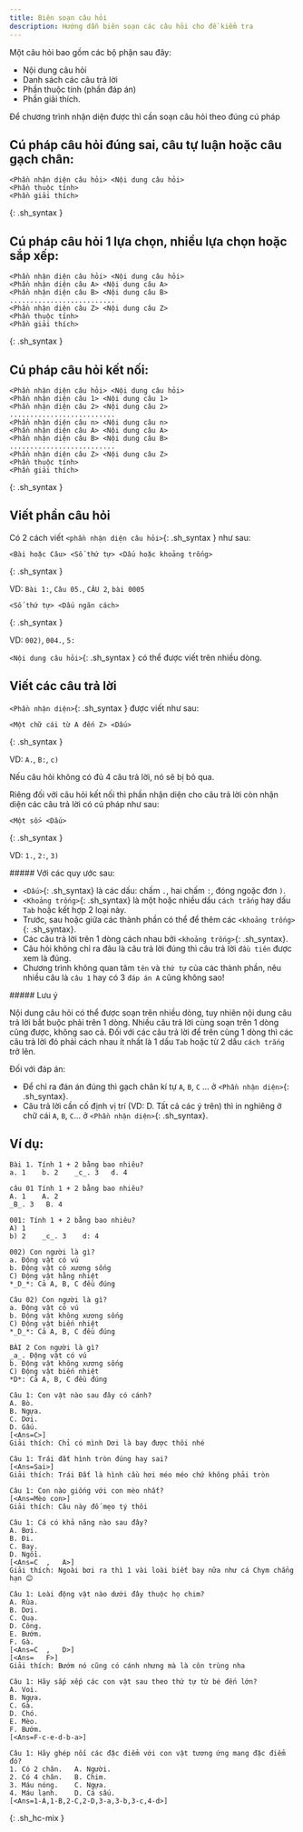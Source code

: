 ```yaml
---
title: Biên soạn câu hỏi
description: Hướng dẫn biên soạn các câu hỏi cho đề kiểm tra
---
```


Một câu hỏi bao gồm các bộ phận sau đây:
- Nội dung câu hỏi
- Danh sách các câu trả lời
- Phần thuộc tính (phần đáp án)
- Phần giải thích. 

Để chương trình nhận diện được thì cần soạn câu hỏi theo đúng cú pháp

## Cú pháp câu hỏi đúng sai, câu tự luận hoặc câu gạch chân:

```
<Phần nhận diện câu hỏi> <Nội dung câu hỏi>
<Phần thuộc tính>
<Phần giải thích>
```
{: .sh_syntax }

## Cú pháp câu hỏi 1 lựa chọn, nhiều lựa chọn hoặc sắp xếp:

```
<Phần nhận diện câu hỏi> <Nội dung câu hỏi>
<Phần nhận diện câu A> <Nội dung câu A>
<Phần nhận diện câu B> <Nội dung câu B>
..........................
<Phần nhận diện câu Z> <Nội dung câu Z>
<Phần thuộc tính>
<Phần giải thích>
```
{: .sh_syntax }
## Cú pháp câu hỏi kết nối:

```
<Phần nhận diện câu hỏi> <Nội dung câu hỏi>
<Phần nhận diện câu 1> <Nội dung câu 1>
<Phần nhận diện câu 2> <Nội dung câu 2>
..........................
<Phần nhận diện câu n> <Nội dung câu n>
<Phần nhận diện câu A> <Nội dung câu A>
<Phần nhận diện câu B> <Nội dung câu B>
..........................
<Phần nhận diện câu Z> <Nội dung câu Z>
<Phần thuộc tính>
<Phần giải thích>
```
{: .sh_syntax }

## Viết phần câu hỏi

Có 2 cách viết `<phần nhận diện câu hỏi>`{: .sh_syntax }  như sau:

```
<Bài hoặc Câu> <Số thứ tự> <Dấu hoặc khoảng trống>
```
{: .sh_syntax }

VD: `Bài 1:`, `Câu 05.`, `CÂU 2`, `bài 0005`

```
<Số thứ tự> <Dấu ngăn cách>
```
{: .sh_syntax }

VD:  `002)`, `004.`, `5:`

`<Nội dung câu hỏi>`{: .sh_syntax } có thể được viết trên nhiều dòng.

## Viết các câu trả lời

`<Phần nhận diện>`{: .sh_syntax } được viết như sau:

```
<Một chữ cái từ A đến Z> <Dấu>
```
{: .sh_syntax }

VD: `A.`, `B:`, `c)`

Nếu câu hỏi không có đủ 4 câu trả lời, nó sẽ bị bỏ qua.

Riêng đối với câu hỏi kết nối thì phần nhận diện cho câu trả lời còn nhận diện các câu trả lời có cú pháp như sau:

```
<Một số> <Dấu>
```
{: .sh_syntax }

VD: `1.`, `2:`, `3)`

<div class="note">
##### Với các quy ước sau:

- `<Dấu>`{: .sh_syntax} là các dấu: chấm `.`, hai chấm `:`, đóng ngoặc đơn `)`.
- `<Khoảng trống>`{: .sh_syntax} là một hoặc nhiều dấu `cách trắng` hay dấu `Tab` hoặc kết hợp 2 loại này.
- Trước, sau hoặc giữa các thành phần có thể để thêm các `<khoảng trống>`{: .sh_syntax}.
- Các câu trả lời trên 1 dòng cách nhau bởi `<khoảng trống>`{: .sh_syntax}.
- Câu hỏi không chỉ ra đâu là câu trả lời đúng thì câu trả lời `đầu tiên` được xem là đúng.
- Chương trình không quan tâm `tên` và `thứ tự` của các thành phần, nêu nhiều câu là `câu 1` hay có 3 `đáp án A` cũng không sao!
</div>

<div class="note info">
##### Lưu ý

Nội dung câu hỏi có thể được soạn trên nhiều dòng, tuy nhiên nội dung câu trả lời bắt buộc phải trên 1 dòng. Nhiều câu trả lời cùng soạn trên 1 dòng cũng được, không sao cả. Đối với các câu trả lời để trên cùng 1 dòng thì các câu trả lời đó phải cách nhau ít nhất là 1 dấu `Tab` hoặc từ 2 dấu `cách trắng` trở lên.

Đối với đáp án:
- Để chỉ ra đán án đúng thì gạch chân kí tự `A`, `B`, `C` ... ở `<Phần nhận diện>`{: .sh_syntax}.
- Câu trả lời cần cố định vị trí (VD: D. Tất cả các ý trên) thì in nghiêng ở chữ cái `A`, `B`, `C`... ở `<Phần nhận diện>`{: .sh_syntax}.
</div>

## Ví dụ:

```
Bài 1. Tính 1 + 2 bằng bao nhiêu?  
a. 1    b. 2    _c_. 3   d. 4

câu 01 Tính 1 + 2 bằng bao nhiêu?  
A. 1    A. 2  
_B_. 3   B. 4

001: Tính 1 + 2 bằng bao nhiêu?  
A) 1  
b) 2    _c_. 3    d: 4

002) Con người là gì?  
a. Động vật có vú  
b. Động vật có xương sống  
C) Động vật hằng nhiệt  
*_D_*: Cả A, B, C đều đúng

Câu 02) Con người là gì?  
a. Động vật có vú  
b. Động vật không xương sống  
C) Động vật biến nhiệt  
*_D_*: Cả A, B, C đều đúng

BÀI 2 Con người là gì?  
_a_. Động vật có vú  
b. Động vật không xương sống  
C) Động vật biến nhiệt  
*D*: Cả A, B, C đều đúng

Câu 1: Con vật nào sau đây có cánh?
A. Bò.
B. Ngựa.
C. Dơi.
D. Gấu. 
[<Ans=C>]
Giải thích: Chỉ có mình Dơi là bay được thôi nhé

Câu 1: Trái đất hình tròn đúng hay sai?
[<Ans=Sai>]
Giải thích: Trái Đất là hình cầu hơi méo méo chứ không phải tròn

Câu 1: Con nào giống với con mèo nhất?
[<Ans=Mèo con>]
Giải thích: Câu này đố mẹo tý thôi

Câu 1: Cá có khả năng nào sau đây?
A. Bơi.
B. Đi.
C. Bay.
D. Ngồi. 
[<Ans=C  ,   A>]
Giải thích: Ngoài bơi ra thì 1 vài loài biết bay nữa như cá Chym chẳng hạn 😊

Câu 1: Loài động vật nào dưới đây thuộc họ chim?
A. Rùa.
B. Dơi.
C. Quạ.
D. Công. 
E. Bướm.
F. Gà. 
[<Ans=C  ,   D>]
[<Ans=   F>]
Giải thích: Bướm nó cũng có cánh nhưng mà là côn trùng nha

Câu 1: Hãy sắp xếp các con vật sau theo thứ tự từ bé đến lớn?
A. Voi.
B. Ngựa.
C. Gà.
D. Chó. 
E. Mèo. 
F. Bướm. 
[<Ans=F-c-e-d-b-a>]

Câu 1: Hãy ghép nối các đặc điểm với con vật tương ứng mang đặc điểm đó?
1. Có 2 chân.	A. Người.
2. Có 4 chân.	B. Chim.
3. Máu nóng.	C. Ngựa.
4. Máu lạnh.	D. Cá sấu.
[<Ans=1-A,1-B,2-C,2-D,3-a,3-b,3-c,4-d>]

```
{: .sh_hc-mix }